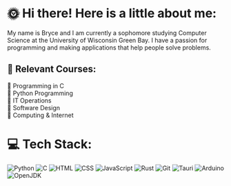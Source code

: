 # 🌞 Hi there! Here is a little about me:
My name is Bryce and I am currently a sophomore studying Computer Science at the University of Wisconsin Green Bay. I have a passion for programming and making applications that help people solve problems.

## 📕 Relevant Courses:
🔴 Programming in C <br>
🔴 Python Programming <br>
🔴 IT Operations <br>
🔴 Software Design <br>
🔴 Computing & Internet

# 💻 Tech Stack:
![Python](https://img.shields.io/badge/Python-3776AB?style=for-the-badge&logo=python&logoColor=white) 
![C](https://img.shields.io/badge/C-00599C?style=for-the-badge&logo=c&logoColor=white) 
![HTML](https://img.shields.io/badge/HTML-E34F26?style=for-the-badge&logo=html5&logoColor=white) 
![CSS](https://img.shields.io/badge/CSS-663399?style=for-the-badge&logo=css&logoColor=white) 
![JavaScript](https://img.shields.io/badge/JavaScript-F7DF1E?style=for-the-badge&logo=javascript&logoColor=white) 
![Rust](https://img.shields.io/badge/Rust-000000?style=for-the-badge&logo=rust&logoColor=white) 
![Git](https://img.shields.io/badge/Git-F05032?style=for-the-badge&logo=git&logoColor=white)
![Tauri](https://img.shields.io/badge/Tauri-24C8D8?style=for-the-badge&logo=tauri&logoColor=white)
![Arduino](https://img.shields.io/badge/Arduino-0878F?style=for-the-badge&logo=arduino&logoColor=white)
![OpenJDK](https://img.shields.io/badge/OpenJDK-000000?style=for-the-badge&logo=openjdk&logoColor=white)
